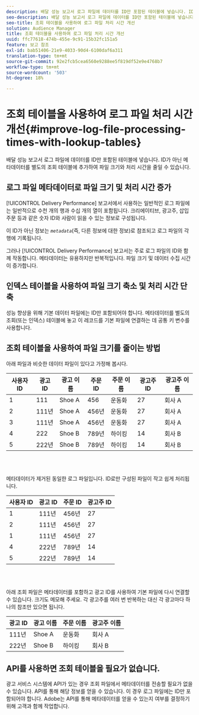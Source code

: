 ```yaml
---
description: 배달 성능 보고서 로그 파일에 데이터를 ID만 포함된 테이블에 넣습니다. ID가 아닌 메타데이터를 별도의 조회 테이블에 추가하여 파일 크기와 처리 시간을 줄일 수 있습니다.
seo-description: 배달 성능 보고서 로그 파일에 데이터를 ID만 포함된 테이블에 넣습니다. ID가 아닌 메타데이터를 별도의 조회 테이블에 추가하여 파일 크기와 처리 시간을 줄일 수 있습니다.
seo-title: 조회 테이블을 사용하여 로그 파일 처리 시간 개선
solution: Audience Manager
title: 조회 테이블을 사용하여 로그 파일 처리 시간 개선
uuid: ffc77618-474b-455e-9c91-15b32fc151a5
feature: 보고 참조
exl-id: bab51406-21e9-4033-90d4-6100daf6a311
translation-type: tm+mt
source-git-commit: 92e2fcb5cea6560e9288ee5f819df52e9e4768b7
workflow-type: tm+mt
source-wordcount: '503'
ht-degree: 18%

---
```


# 조회 테이블을 사용하여 로그 파일 처리 시간 개선{#improve-log-file-processing-times-with-lookup-tables}

배달 성능 보고서 로그 파일에 데이터를 ID만 포함된 테이블에 넣습니다. ID가 아닌 메타데이터를 별도의 조회 테이블에 추가하여 파일 크기와 처리 시간을 줄일 수 있습니다.

<!-- 

c_lookup_tables.xml

 -->

## 로그 파일 메타데이터로 파일 크기 및 처리 시간 증가

[!UICONTROL Delivery Performance] 보고서에서 사용하는 일반적인 로그 파일에는 일반적으로 수천 개의 행과 수십 개의 열이 포함됩니다. 크리에이티브, 광고주, 삽입 주문 등과 같은 숫자 ID와 사람이 읽을 수 있는 정보로 구성됩니다.

이 ID가 아닌 정보는 *`metadata`*(즉, 다른 정보에 대한 정보)로 참조되고 로그 파일의 각 행에 기록됩니다.

그러나 [!UICONTROL Delivery Performance] 보고서는 주로 로그 파일의 ID와 함께 작동합니다. 메타데이터는 유용하지만 반복적입니다. 파일 크기 및 데이터 수집 시간이 증가합니다.

## 인덱스 테이블을 사용하여 파일 크기 축소 및 처리 시간 단축

성능 향상을 위해 기본 데이터 파일에는 ID만 포함되어야 합니다. 메타데이터를 별도의 조회(또는 인덱스) 테이블에 놓고 이 레코드를 기본 파일에 연결하는 데 공통 키 변수를 사용합니다.

## 조회 테이블을 사용하여 파일 크기를 줄이는 방법

아래 파일과 비슷한 데이터 파일이 있다고 가정해 봅시다.

| 사용자 ID | 광고 ID | 광고 이름 | 주문 ID | 주문 이름 | 광고주 ID | 광고주 이름 |
|---|---|---|---|---|---|---|
| 1 | 111 | Shoe A | 456 | 운동화 | 27 | 회사 A |
| 2 | 111년 | Shoe A | 456년 | 운동화 | 27 | 회사 A |
| 3 | 111년 | Shoe A | 456년 | 운동화 | 27 | 회사 A |
| 4 | 222 | Shoe B | 789년 | 하이킹 | 14 | 회사 B |
| 5 | 222년 | Shoe B | 789년 | 하이킹 | 14 | 회사 B |

<br> 

메타데이터가 제거된 동일한 로그 파일입니다. ID로만 구성된 파일이 작고 쉽게 처리됩니다.

| 사용자 ID | 광고 ID | 주문 ID | 광고주 ID |
|---|---|---|---|
| 1 | 111년 | 456년 | 27 |
| 2 | 111년 | 456년 | 27 |
| 1 | 111년 | 456년 | 27 |
| 4 | 222년 | 789년 | 14 |
| 5 | 222년 | 789년 | 14 |

<br> 

아래 조회 파일은 메타데이터를 포함하고 광고 ID를 사용하여 기본 파일에 다시 연결할 수 있습니다. 크기도 메모해 주세요. 각 광고주를 여러 번 반복하는 대신 각 광고마다 하나의 참조만 있으면 됩니다.

| 광고 ID | 광고 이름 | 주문 이름 | 광고주 이름 |
|---|---|---|---|
| 111년 | Shoe A | 운동화 | 회사 A |
| 222년 | Shoe B | 하이킹 | 회사 B |

## API를 사용하면 조회 테이블을 필요가 없습니다.

광고 서비스 시스템에 API가 있는 경우 조회 파일에서 메타데이터를 전송할 필요가 없을 수 있습니다. API를 통해 해당 정보를 얻을 수 있습니다. 이 경우 로그 파일에는 ID만 포함되어야 합니다. Adobe는 API를 통해 메타데이터를 얻을 수 있는지 여부를 결정하기 위해 고객과 함께 작업합니다.
